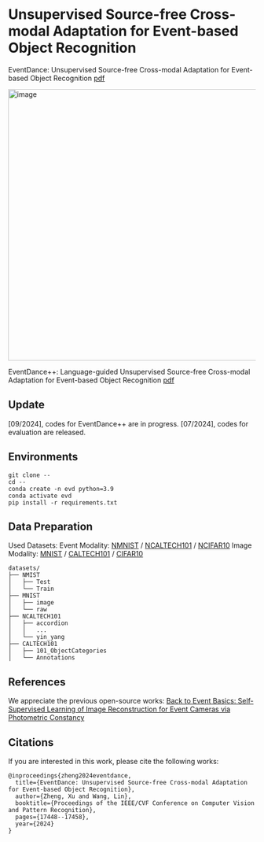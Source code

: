 # Unsupervised Source-free Cross-modal Adaptation for Event-based Object Recognition

EventDance: Unsupervised Source-free Cross-modal Adaptation for Event-based
Object Recognition [pdf](https://openaccess.thecvf.com/content/CVPR2024/papers/Zheng_EventDance_Unsupervised_Source-free_Cross-modal_Adaptation_for_Event-based_Object_Recognition_CVPR_2024_paper.pdf)

<img width="552" alt="image" src="https://github.com/user-attachments/assets/107b72de-a707-43e5-82ad-a5843a10ab28">

EventDance++: Language-guided Unsupervised Source-free Cross-modal Adaptation for Event-based Object Recognition [pdf]()

## Update
[09/2024], codes for EventDance++ are in progress.
[07/2024], codes for evaluation are released.

## Environments
```
git clone --
cd --
conda create -n evd python=3.9
conda activate evd
pip install -r requirements.txt
```

## Data Preparation
Used Datasets: 
Event Modality: [NMNIST]() / [NCALTECH101]() / [NCIFAR10]() 
Image Modality: [MNIST]() / [CALTECH101]() / [CIFAR10]() 
```
datasets/
├── NMIST
│   ├── Test
│   └── Train
├── MNIST
│   ├── image
│   └── raw
├── NCALTECH101
│   ├── accordion
│   │   ...
│   └── yin_yang
├── CALTECH101
│   ├── 101_ObjectCategories
│   └── Annotations
```

## References
We appreciate the previous open-source works: [Back to Event Basics: Self-Supervised Learning of Image Reconstruction for Event Cameras via Photometric Constancy](https://openaccess.thecvf.com/content/CVPR2021/papers/Paredes-Valles_Back_to_Event_Basics_Self-Supervised_Learning_of_Image_Reconstruction_for_CVPR_2021_paper.pdf)

## Citations
If you are interested in this work, please cite the following works: 
```
@inproceedings{zheng2024eventdance,
  title={EventDance: Unsupervised Source-free Cross-modal Adaptation for Event-based Object Recognition},
  author={Zheng, Xu and Wang, Lin},
  booktitle={Proceedings of the IEEE/CVF Conference on Computer Vision and Pattern Recognition},
  pages={17448--17458},
  year={2024}
}
```
